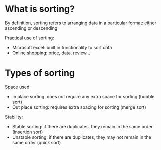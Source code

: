 # What is sorting?

By definition, sorting refers to arranging data in a particular format: either ascending or descending.

Practical use of sorting:
- Microsoft excel: built in functionality to sort data
- Online shopping: price, data, review...

# Types of sorting
Space used:
- In place sorting: does not require any extra space for sorting (bubble sort)
- Out place sorting: requires extra spacing for sorting (merge sort)

Stability:
- Stable sorting: if there are duplicates, they remain in the same order (insertion sort)
- Unstable sorting: if there are duplicates, they may not remain in the same order (quick sort)
